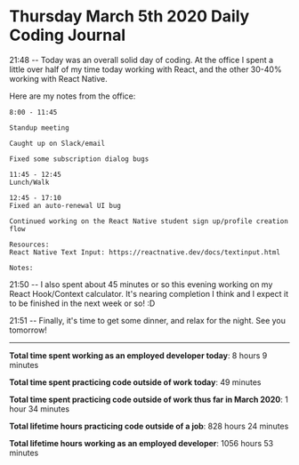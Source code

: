 # Thursday March 5th 2020 Daily Coding Journal

21:48 -- Today was an overall solid day of coding. At the office I spent a little over half of my time today working with React, and the other 30-40% working with React Native.

Here are my notes from the office:
```
8:00 - 11:45

Standup meeting

Caught up on Slack/email

Fixed some subscription dialog bugs

11:45 - 12:45
Lunch/Walk

12:45 - 17:10
Fixed an auto-renewal UI bug

Continued working on the React Native student sign up/profile creation flow

Resources:
React Native Text Input: https://reactnative.dev/docs/textinput.html

Notes:
```
21:50 -- I also spent about 45 minutes or so this evening working on my React Hook/Context calculator. It's nearing completion I think and I expect it to be finished in the next week or so! :D

21:51 -- Finally, it's time to get some dinner, and relax for the night. See you tomorrow!
___
**Total time spent working as an employed developer today**: 8 hours 9 minutes

**Total time spent practicing code outside of work today**: 49 minutes

**Total time spent practicing code outside of work thus far in March 2020**: 1 hour 34 minutes

**Total lifetime hours practicing code outside of a job**: 828 hours 24 minutes

**Total lifetime hours working as an employed developer**: 1056 hours 53 minutes